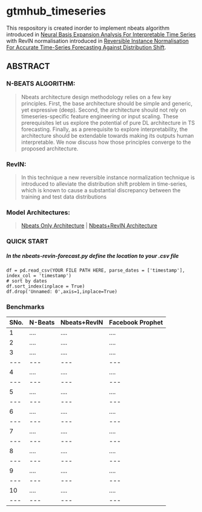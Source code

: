 # gtmhub_timeseries
This respository is created inorder to implement nbeats algorithm introduced in [Neural Basis Expansion Analysis For
Interpretable Time Series](https://arxiv.org/pdf/1905.10437.pdf) with RevIN normalisation introduced in [Reversible Instance Normalisation For
Accurate Time-Series Forecasting Against
Distribution Shift](https://openreview.net/pdf?id=cGDAkQo1C0p).

## ABSTRACT

### N-BEATS ALGORITHM:
> Nbeats architecture design methodology relies on a few key principles. First, the base architecture
should be simple and generic, yet expressive (deep). Second, the architecture should not rely on timeseries-specific feature engineering or input scaling. These prerequisites let us explore the potential
of pure DL architecture in TS forecasting. Finally, as a prerequisite to explore interpretability, the
architecture should be extendable towards making its outputs human interpretable. We now discuss
how those principles converge to the proposed architecture.

### RevIN:
> In this technique a new reversible instance normalization technique is introduced to alleviate the distribution shift problem in
time-series, which is known to cause a substantial discrepancy between the training and test data
distributions

### Model Architectures:
>[Nbeats Only Architecture](https://github.com/yes-its-shivam/gtmhub_timeseries/blob/main/nbeats.png) | [Nbeats+RevIN Architecture](https://github.com/yes-its-shivam/gtmhub_timeseries/blob/main/nbeats-revin.png)

### QUICK START

##### In the nbeats-revin-forecast.py define the location to your .csv file
```
df = pd.read_csv(YOUR FILE PATH HERE, parse_dates = ['timestamp'], index_col = 'timestamp')
# sort by dates
df.sort_index(inplace = True)
df.drop('Unnamed: 0',axis=1,inplace=True)
```

### Benchmarks
| SNo. | N-Beats | Nbeats+RevIN | Facebook Prophet |
| --- | --- | --- | --- |
| 1 | .... | .... | .... |
| 2 | .... | .... | .... |
| 3 | .... | .... | .... |
| --- | --- | --- | --- |
| 4 | .... | .... | .... |
| --- | --- | --- | --- |
| 5 | .... | .... | .... |
| --- | --- | --- | --- |
| 6 | .... | .... | .... |
| --- | --- | --- | --- |
| 7 | .... | .... | .... |
| --- | --- | --- | --- |
| 8 | .... | .... | .... |
| --- | --- | --- | --- |
| 9 | .... | .... | .... |
| --- | --- | --- | --- |
| 10 | .... | .... | .... |
| --- | --- | --- | --- |

